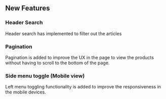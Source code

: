 ## New Features



### Header Search

Header search has implemented to filter out the articles 

### Pagination

Pagination is added to improve the UX in the page to view the products without having to scroll to the bottom of the page. 

### Side menu toggle (Mobile view)
Left menu toggling functionality is added to improve the responsiveness in the mobile devices. 